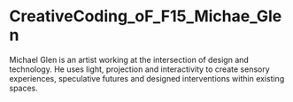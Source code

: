# CreativeCoding_oF_F15_Michae_Glen

Michael Glen is an artist working at the intersection of design and technology. He uses light, projection and interactivity to create sensory experiences, speculative futures and designed interventions within existing spaces.

